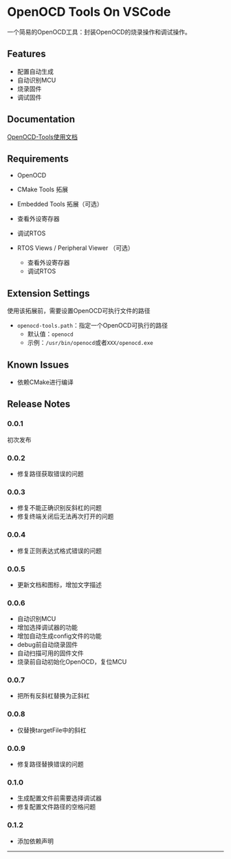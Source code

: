 # OpenOCD Tools On VSCode

一个简易的OpenOCD工具：封装OpenOCD的烧录操作和调试操作。

## Features

- 配置自动生成
- 自动识别MCU
- 烧录固件
- 调试固件

## Documentation

[OpenOCD-Tools使用文档](https://nanjo712.github.io/2024/07/28/OpenOCD-Tools%E4%BD%BF%E7%94%A8%E6%96%87%E6%A1%A3/)

## Requirements

- OpenOCD
- CMake Tools 拓展
-  Embedded Tools 拓展（可选）
  - 查看外设寄存器
  - 调试RTOS

- RTOS Views / Peripheral Viewer （可选）
  - 查看外设寄存器
  - 调试RTOS


## Extension Settings

使用该拓展前，需要设置OpenOCD可执行文件的路径

- `openocd-tools.path`：指定一个OpenOCD可执行的路径
  - 默认值：`openocd`
  - 示例：`/usr/bin/openocd`或者`XXX/openocd.exe`

## Known Issues

- 依赖CMake进行编译

## Release Notes

### 0.0.1

初次发布

### 0.0.2

- 修复路径获取错误的问题

### 0.0.3

- 修复不能正确识别反斜杠的问题
- 修复终端关闭后无法再次打开的问题

### 0.0.4

- 修复正则表达式格式错误的问题

### 0.0.5

- 更新文档和图标，增加文字描述

### 0.0.6

- 自动识别MCU
- 增加选择调试器的功能
- 增加自动生成config文件的功能
- debug前自动烧录固件
- 自动扫描可用的固件文件
- 烧录前自动初始化OpenOCD，复位MCU

### 0.0.7

- 把所有反斜杠替换为正斜杠

### 0.0.8

- 仅替换targetFile中的斜杠

### 0.0.9

- 修复路径替换错误的问题

### 0.1.0

- 生成配置文件前需要选择调试器
- 修复配置文件路径的空格问题

### 0.1.2

- 添加依赖声明

---


